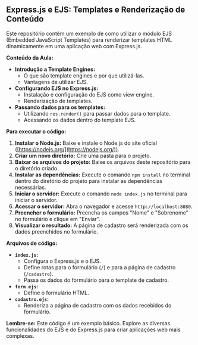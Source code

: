 ## Express.js e EJS: Templates e Renderização de Conteúdo

Este repositório contém um exemplo de como utilizar o módulo EJS (Embedded JavaScript Templates) para renderizar templates HTML dinamicamente em uma aplicação web com Express.js.

**Conteúdo da Aula:**

* **Introdução a Template Engines:**
    * O que são template engines e por que utilizá-las.
    * Vantagens de utilizar EJS.
* **Configurando EJS no Express.js:**
    * Instalação e configuração do EJS como view engine.
    * Renderização de templates.
* **Passando dados para os templates:**
    * Utilizando `res.render()` para passar dados para o template.
    * Acessando os dados dentro do template EJS.

**Para executar o código:**

1. **Instalar o Node.js:** Baixe e instale o Node.js do site oficial ([https://nodejs.org/](https://nodejs.org/)).
2. **Criar um novo diretório:** Crie uma pasta para o projeto.
3. **Baixar os arquivos do projeto:** Baixe os arquivos deste repositório para o diretório criado.
4. **Instalar as dependências:** Execute o comando `npm install` no terminal dentro do diretório do projeto para instalar as dependências necessárias.
5. **Iniciar o servidor:** Execute o comando `node index.js` no terminal para iniciar o servidor.
6. **Acessar o servidor:** Abra o navegador e acesse `http://localhost:8080`.
7. **Preencher o formulário:** Preencha os campos "Nome" e "Sobrenome" no formulário e clique em "Enviar".
8. **Visualizar o resultado:** A página de cadastro será renderizada com os dados preenchidos no formulário.

**Arquivos de código:**

* **`index.js`:**
    * Configura o Express.js e o EJS.
    * Define rotas para o formulário (`/`) e para a página de cadastro (`/cadastro`).
    * Passa os dados do formulário para o template de cadastro.
* **`form.ejs`:**
    * Define o formulário HTML.
* **`cadastro.ejs`:**
    * Renderiza a página de cadastro com os dados recebidos do formulário.

**Lembre-se:** Este código é um exemplo básico. Explore as diversas funcionalidades do EJS e do Express.js para criar aplicações web mais complexas.